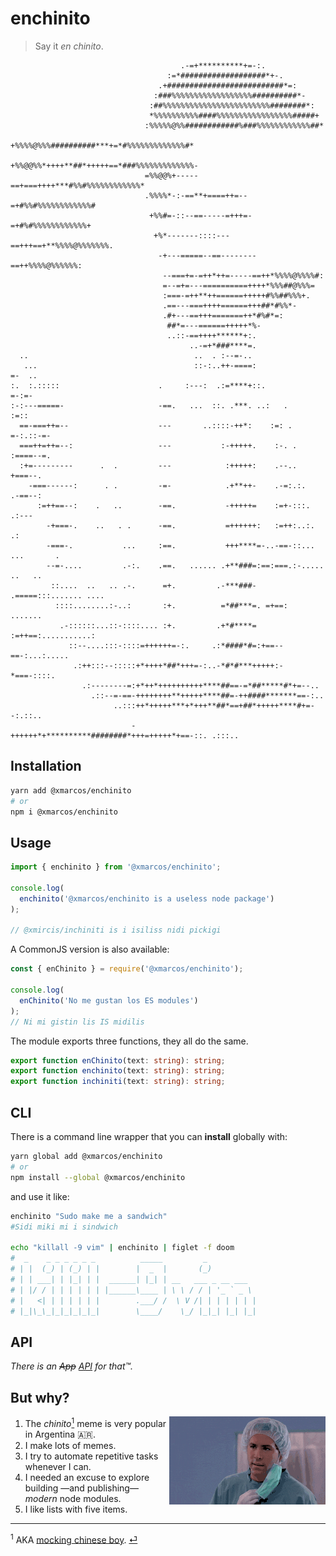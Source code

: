 # enchinito

> Say it _en chinito_.

```Text
                                      .-=+**********+=-:.
                                   :=*###################*+-.
                                 .+##########################*=:
                                :###%%%%%%%%%%%%%%%%%%##########*-
                               :##%%%%%%%%%%%%%%%%%%%%%%%%########*:
                               *%%%%%%%%%%####%%%%%%%%%%%%%%%%%#####+
                              :%%%%%@%%############%###%%%%%%%%%%%%##*
                              +%%%%@%%%##########***+=*#%%%%%%%%%%%%%#*
                              +%%@@%%*++++**##*+++++==*###%%%%%%%%%%%%%-
                              =%%@@%+-----==+===++++***#%%#%%%%%%%%%%%%*
                              .%%%%*-:-==**+====++=--=+#%%#%%%%%%%%%%%%#
                               +%%#=-::--==-----=+++=-=+#%#%%%%%%%%%%%%+
                                +%*-------::::---==+++==+**%%%%@%%%%%%%.
                                 -+---=====--==--------==++%%%%@%%%%%%:
                                  --===+=-=++*++=-----==++*%%%%@%%%%#:
                                  =--=+=---==========++++*%%%##@%%%=
                                  :===-=++**++======+++++#%%##%%%+.
                                  .==---===++++======+++##*#%%*-
                                  .#+---==+++=======++*#%#*=:
                                   ##*=---======+++++*%-
                                   ..::-==++++******+:.
                                        ..-=+*###****=.
  ..                                     ..  . :--=-..
   ...                                   ::-:..++-====:                 =-  ..
:.  :.:::::                      .     :---:  .:=****+::.               =-:=-
:-:---=====-                     -==.   ...  ::. .***. ..:   .          :=::
  ==-===++=--                    ---       ..::::-++*:    :=: .          =-:.::-=-
  ===++=++=--:                   ---           :-+++++.    :-. .         :====--=.
  :+=---------      .  .         ---            :+++++:    .--..          +===--.
    -===------:      . .         -=-            .+**++-    .-=:.:.        .-==--:
      :=++==--:    .   ..        -==.           -+++++=    :=+-:::.         .:---
        -+===-.    ..   . .      -==.           =++++++:   :=++:..:.          .:
        -===-.           ...     :==.           +++****=-..-==-::... ...       .
        --=-....         .-:.    .==.   ...... .+**###=:==:===.:-.....  ..   ..
         ::....  ..   .. .-.      =+.         .-***###- .=====:::....... ....
          ::::........:-..:       :+.          =*##***=. =+==:       .......
           .-::::::...::-::::.... :+.         .+*#****= :=++==:...........:
             ::--....:::-::::=++++++=-:.     .:*####*#=:+==--==-:...:.....
              .:++:::--:::::+*++++*##*+++=-:..-*#*#***+++++:-*===-::::.
                .:--------=:+*++*++++++++++****##==-=*##*****#*+=--..
                  .::--=-==-++++++++**+++++****##=-++####*******==-:..
                       ..:::++*+++++***+*+++**##*==+##*+++++****#+=--:.::..
                           -++++++*+**********########*+++=+++++*+==-::. .:::..
```

## Installation

```bash
yarn add @xmarcos/enchinito
# or
npm i @xmarcos/enchinito
```

## Usage

```js
import { enchinito } from '@xmarcos/enchinito';

console.log(
  enchinito('@xmarcos/enchinito is a useless node package')
);

// @xmircis/inchiniti is i isiliss nidi pickigi
```

A CommonJS version is also available:

```js
const { enChinito } = require('@xmarcos/enchinito');

console.log(
  enChinito('No me gustan los ES modules')
);
// Ni mi gistin lis IS midilis
```

The module exports three functions, they all do the same.

```typescript
export function enChinito(text: string): string;
export function enchinito(text: string): string;
export function inchiniti(text: string): string;
```

## CLI

There is a command line wrapper that you can **install** globally with:

```bash
yarn global add @xmarcos/enchinito
# or
npm install --global @xmarcos/enchinito
```

and use it like:

```bash
enchinito "Sudo make me a sandwich"
#Sidi miki mi i sindwich

echo "killall -9 vim" | enchinito | figlet -f doom
#  _    _ _ _ _ _ _          _____         _
# | |  (_) | (_) | |        |  _  |       (_)
# | | ___| | |_| | |  ______| |_| | __   ___ _ __ ___
# | |/ / | | | | | | |______\____ | \ \ / / | '_ ` _ \
# |   <| | | | | | |        .___/ /  \ V /| | | | | | |
# |_|\_\_|_|_|_|_|_|        \____/    \_/ |_|_| |_| |_|
```

## API

*There is an ~~App~~ [API](https://github.com/xmarcos/enchinito-api) for that™.*

## But why?

<img src="images/but-why.gif" align="right" width="250" />

1. The _chinito_[<sup id="a1">1</sup>](#f1) meme is very popular in Argentina 🇦🇷.
2. I make lots of memes.
3. I try to automate repetitive tasks whenever I can.
4. I needed an excuse to explore building —and publishing— _modern_ node modules.
5. I like lists with five items.

---
<sup id="f1">1</sup> AKA [mocking chinese boy](https://www.google.com/search?q=mocking+chinese+boy+meme&tbm=isch). [⏎](#a1)
